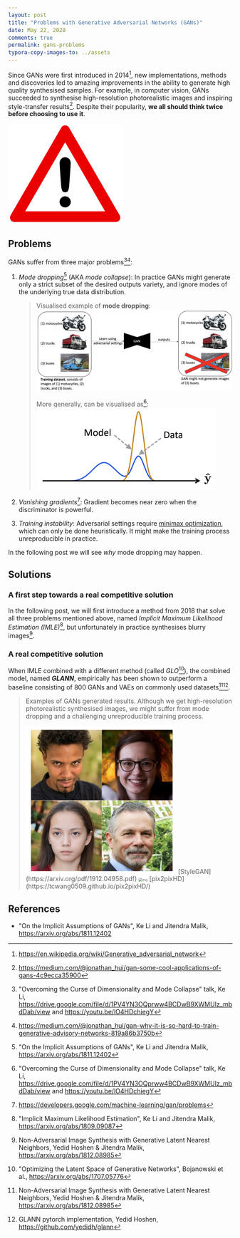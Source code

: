 ```yaml
---
layout: post
title: "Problems with Generative Adversarial Networks (GANs)"
date: May 22, 2020
comments: true
permalink: gans-problems
typora-copy-images-to: ../assets
---
```


Since GANs were first introduced in 2014[^1], new implementations, methods and discoveries led to amazing improvements in the ability to generate high quality synthesised samples. For example, in computer vision, GANs succeeded to synthesise high-resolution photorealistic images and inspiring style-transfer results[^2]. Despite their popularity, **we all should think twice before choosing to use it**.

<img src="../assets/1200px-Achtung.svg.png" alt="Danger - Simple English Wikipedia, the free encyclopedia" style="zoom: 25%;" />

## Problems

GANs suffer from three major problems[^3][^4]:

1. *Mode dropping*[^5] (AKA *mode collapse*): In practice GANs might generate only a strict subset of the desired outputs variety, and ignore modes of the underlying true data distribution.

   > Visualised example of **mode dropping**:
   > ![image-20200522215210097](../assets/image-20200522215210097.png) 
   >
   > More generally, can be visualised as[^3]:
   >![image-20200522214443158](../assets/image-20200522214443158.png)

2. *Vanishing gradients*[^6]: Gradient becomes near zero when the discriminator is powerful.

3. *Training instability*: Adversarial settings require [minimax optimization](https://en.wikipedia.org/wiki/Minimax), which can only be done heuristically. It might make the training process unreproducible in practice.

In the following post we will see *why* mode dropping may happen.

## Solutions

### A first step towards a real competitive solution

In the following post, we will first introduce a method from 2018 that solve all three problems mentioned above, named *Implicit Maximum Likelihood Estimation (IMLE)*[^7], but unfortunately in practice synthesises blurry images[^9].

### A real competitive solution

When IMLE combined with a different method (called *GLO*[^8]), the combined model, named ***GLANN***, empirically has been shown to outperform a baseline consisting of 800 GANs and VAEs on commonly used datasets[^9][^10].

> Examples of GANs generated results. Although we get high-resolution photorealistic synthesised images, we might suffer from mode dropping and a challenging unreproducible training process.
>
> <img src="../assets/0*HEhlpBPhO4i4p4gP.png" alt="img" style="zoom: 33%;" />
> [StyleGAN](https://arxiv.org/pdf/1912.04958.pdf)
> <img src="../assets/1*k0saXyvLxLlvamYFbussUA.gif" alt="img" style="zoom:50%;" />
> [pix2pixHD](https://tcwang0509.github.io/pix2pixHD/)

## References

* "On the Implicit Assumptions of GANs", Ke Li and Jitendra Malik, https://arxiv.org/abs/1811.12402

[^1]: https://en.wikipedia.org/wiki/Generative_adversarial_network
[^2]: https://medium.com/@jonathan_hui/gan-some-cool-applications-of-gans-4c9ecca35900
[^3]: "Overcoming the Curse of Dimensionality and Mode Collapse" talk, Ke Li, https://drive.google.com/file/d/1PV4YN3OQprww4BCDwB9XWMUIz_mbdDab/view and https://youtu.be/lO4HDchiegY
[^4]: https://medium.com/@jonathan_hui/gan-why-it-is-so-hard-to-train-generative-advisory-networks-819a86b3750b
[^5]: "On the Implicit Assumptions of GANs", Ke Li and Jitendra Malik, https://arxiv.org/abs/1811.12402
[^6]: https://developers.google.com/machine-learning/gan/problems
[^7]: "Implicit Maximum Likelihood Estimation", Ke Li and Jitendra Malik, https://arxiv.org/abs/1809.09087
[^8]:"Optimizing the Latent Space of Generative Networks", Bojanowski et al., https://arxiv.org/abs/1707.05776
[^9]:Non-Adversarial Image Synthesis with Generative Latent Nearest Neighbors, Yedid Hoshen & Jitendra Malik, https://arxiv.org/abs/1812.08985
[^10]:GLANN pytorch implementation, Yedid Hoshen, https://github.com/yedidh/glann